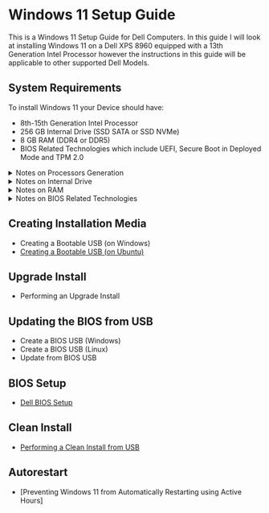 # Windows 11 Setup Guide

This is a Windows 11 Setup Guide for Dell Computers. In this guide I will look at installing Windows 11 on a Dell XPS 8960 equipped with a 13th Generation Intel Processor however the instructions in this guide will be applicable to other supported Dell Models.

## System Requirements

To install Windows 11 your Device should have:

* 8th-15th Generation Intel Processor
* 256 GB Internal Drive (SSD SATA or SSD NVMe)
* 8 GB RAM (DDR4 or DDR5)
* BIOS Related Technologies which include UEFI, Secure Boot in Deployed Mode and TPM 2.0

<details>
<summary>Notes on Processors Generation</summary>

> The minimum generation of processor supported by Microsoft is 8th Generation (Q4 2017 and newer):

> * [Microsoft: Supported Processors for Windows 11 (24H2)](https://learn.microsoft.com/en-us/windows-hardware/design/minimum/supported/windows-11-22h2-supported-intel-processors).

> However Microsoft's Windows 11 supported processor list only accounts for the age of the processor and not the processors overall capabilities:

> * Windows 11 can therefore unofficially be installed on a system with an unsupported earlier generation of processor that has greater capabilities than the Intel Celeron N4000, which is a low end 8th Generation processor that is officially supported. For example a comparison can be made on Intel's website [Intel: N4000 vs i3-6100T](https://ark.intel.com/content/www/us/en/ark/compare.html?productIds=88200,128988).

> * Windows 11 can unofficially be clean installed on systems with a higher end 6th and 7th Generation processor without impediment and the upgrade install can be carried out after a minor change in the registry outlined by Microsoft [Microsoft: Other Ways to Install Windows 11](https://support.microsoft.com/en-gb/windows/ways-to-install-windows-11-e0edbbfb-cfc5-4011-868b-2ce77ac7c70e). 

> * I tested this out on an OptiPlex 7040 with a 6th Generation i5-6500. Windows 11 performs acceptably on this system and will likely run okay with an i7-7xxx, i5-7xxx, i3-7xxx, i7-6xxx, i5-6xxx and i3-6xxx core processor which all are fabricated using a 14 nm lithography. 

> * Performance is poor with an earlier generation of processor that uses a larger lithography. You can use the Intel website to compare your processor to the N4000.

> **In Microsoft's article, Microsoft state that they do not recommend installing Windows 11 on an unsupported device and that they are not liable if your device does not work properly. Essentially all of these systems are out of warranty and there is no official support by Microsoft or OEMs.**

</details>

<details>
<summary>Notes on Internal Drive</summary>

> In my testing Windows 11 performs acceptably on a system with a SSD internal drive and is practically unusable on a system with a HDD internal drive. 

> 500 GB SSDs are now very affordable and any HDD should be replaced before attempted installation of Windows 11.

</details>

<details>
<summary>Notes on RAM</summary>

> Any compatible system, including systems with an unsupported 6th or 7th Generation Intel processor should be using DDR4 or DDR5 RAM. Ideally the system should be equipped with 8 GB or RAM or superior, although the minimum requirement is 4 GB.

> A system with DDR3 or earlier will be too slow to run Windows 11.

</details>

<details>
<summary>Notes on BIOS Related Technologies</summary>

> The Basic Input Output System (BIOS) is a program that is pre-installed on a device motherboard. It is responsible for initialising and testing a device's components, loading the operating system, and managing data flow between the operating system and other devices.

> Unified Extensive Firmware Interface (UEFI) was first implemented in 2011 and is essentially a feature rich version of BIOS. The term BIOS and UEFI are normally used interchangeably and pre-UEFI systems have a "Legacy BIOS". Windows 11 won't run on a Legacy BIOS.

> A number of UEFI features were developed with Windows 8 in 2012:
> * The Advanced Configuration and Power Interface (ACPI) Table within the devices firmware is used to embed an OEM product key.
> * Secure Boot only allows a signed bootloader to Boot, greatly reducing the effect of preboot ransomware which previously commonly hijacked a Windows OS.
> * Trusted Platform Module (TPM) which is used to ensure that an operating system and firmware is authentic and is used to store device sensitive information like passwords, encryption keys, and fingerprints.

> In late 2020 a major BootHole vulnerability (CVE-2020-10713) was discovered which effectively allowed hackers to bypass SecureBoot: 
> * Devices with 5th Generation Intel Processors and newer were addressed BIOS Updates to address this security vulnerability. These systems should all have a BIOS Date that is in 2021 or later that addresses this exploit.
> * Devices with older firmware were end of life and never patched and so effectively no longer have Secure Boot. These devices are incompatible with Windows 11.

</details>

## Creating Installation Media

* Creating a Bootable USB (on Windows)
* [Creating a Bootable USB (on Ubuntu)](/bootable_usb_ubuntu/readme.md)

## Upgrade Install

* Performing an Upgrade Install

## Updating the BIOS from USB

* Create a BIOS USB (Windows)
* Create a BIOS USB (Linux)
* Update from BIOS USB

## BIOS Setup

* [Dell BIOS Setup](/bios_setup/readme.md)

## Clean Install

* [Performing a Clean Install from USB](/clean_install/readme.md)

## Autorestart

* [Preventing Windows 11 from Automatically Restarting using Active Hours]